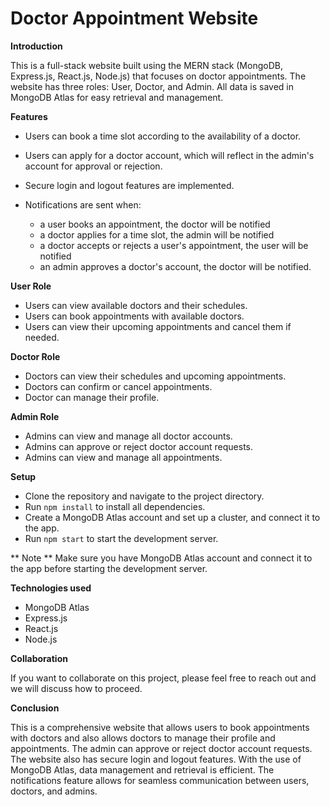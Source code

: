 # Doctor Appointment Website

**Introduction**

This is a full-stack website built using the MERN stack (MongoDB, Express.js, React.js, Node.js) that focuses on doctor appointments. The website has three roles: User, Doctor, and Admin. All data is saved in MongoDB Atlas for easy retrieval and management.


**Features**

* Users can book a time slot according to the availability of a doctor.

* Users can apply for a doctor account, which will reflect in the admin's account for approval or rejection.

* Secure login and logout features are implemented.

* Notifications are sent when:

    * a user books an appointment, the doctor will be notified
    * a doctor applies for a time slot, the admin will be notified
    * a doctor accepts or rejects a user's appointment, the user will be notified
    * an admin approves a doctor's account, the doctor will be notified.

**User Role**
* Users can view available doctors and their schedules.
* Users can book appointments with available doctors.
* Users can view their upcoming appointments and cancel them if needed.

**Doctor Role**
* Doctors can view their schedules and upcoming appointments.
* Doctors can confirm or cancel appointments.
* Doctor can manage their profile.

**Admin Role**

* Admins can view and manage all doctor accounts.
* Admins can approve or reject doctor account requests.
* Admins can view and manage all appointments.

**Setup**
* Clone the repository and navigate to the project directory.
* Run `npm install` to install all dependencies.
* Create a MongoDB Atlas account and set up a cluster, and connect it to the app.
* Run `npm start` to start the development server.

** Note **
Make sure you have MongoDB Atlas account and connect it to the app before starting the development server.

**Technologies used**
* MongoDB Atlas
* Express.js
* React.js
* Node.js

**Collaboration**

If you want to collaborate on this project, please feel free to reach out and we will discuss how to proceed.

**Conclusion**

This is a comprehensive website that allows users to book appointments with doctors and also allows doctors to manage their profile and appointments. The admin can approve or reject doctor account requests. The website also has secure login and logout features. With the use of MongoDB Atlas, data management and retrieval is efficient. The notifications feature allows for seamless communication between users, doctors, and admins.